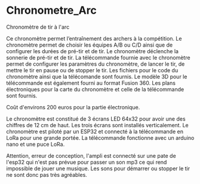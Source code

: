 # Chronometre_Arc
Chronomètre de tir à l'arc

Ce chronomètre permet l’entraînement des archers à la compétition. Le chronomètre permet de choisir les équipes A/B ou C/D ainsi que de configurer les durées de pré-tir et de tir. Le chronomètre déclenche la sonnerie de pré-tir et de tir. La télécommande fournie avec le chronomètre permet de configurer les paramètres du chronomètre, de lancer le tir, de mettre le tir en pause ou de stopper le tir.
Les fichiers pour le code du chronomètre ainsi que la télécomande sont fournis.
Le modèle 3D pour le télécommande est également fourni au format Fusion 360.
Les plans électroniques pour la carte du chronomètre et celle de la télécommande sont fournis.

Coût d'environs 200 euros pour la partie électronique.

Le chronomètre est constitué de 3 écrans LED 64x32 pour avoir une des chiffres de 12 cm de haut. Les trois écrans sont installés verticalement.
Le chronomètre est piloté par un ESP32 et connecté à la télécommande en LoRa pour une grande portée.
La télécommande fonctionne avec un arduino nano et une puce LoRa.

Attention, erreur de conception, l'ampli est connecté sur une pate de l'esp32 qui n'est pas prévue pour passer un son mp3 ce qui rend impossible de jouer une musique.
Les sons pour démarrer ou stopper le tir ne sont donc pas très agréables.

